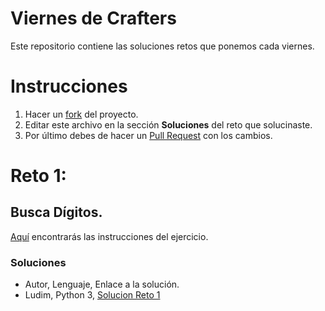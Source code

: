 # Viernes de Crafters
Este repositorio contiene las soluciones retos que ponemos cada viernes.

# Instrucciones
1. Hacer un [fork](https://help.github.com/articles/fork-a-repo/) del proyecto.
2. Editar este archivo en la sección <b>Soluciones</b> del reto que solucinaste.
3. Por último debes de hacer un [Pull Request](https://help.github.com/articles/creating-a-pull-request-from-a-fork/) con los cambios.


# Reto 1:
## Busca Dígitos.
[Aquí](https://mentealgoritmica.blogspot.com/2018/06/reto-001.html) encontrarás las instrucciones del ejercicio.
### Soluciones
* Autor, Lenguaje, Enlace a la solución.
* Ludim, Python 3, [Solucion Reto 1](https://github.com/Ludim/crafters-fridays/blob/master/reto-1-soluciones/find_digits_ludim.py)